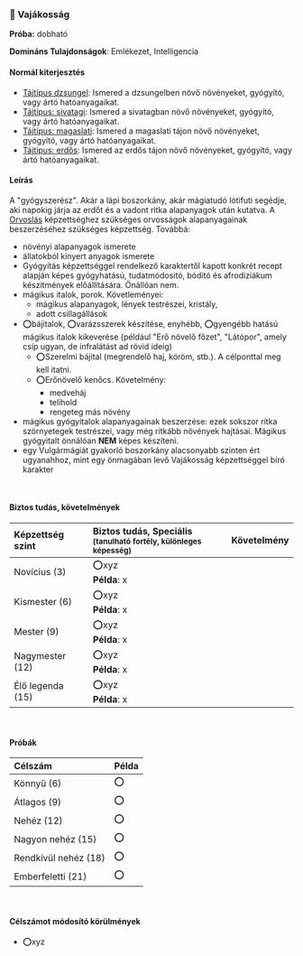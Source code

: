 ### 🔵 Vajákosság

**Próba:** dobható

**Domináns Tulajdonságok**: Emlékezet, Intelligencia

#### Normál kiterjesztés

- [Tájtípus dzsungel](../fortelyok.szabad/tajtipus_dzsungel.md): Ismered a dzsungelben növő növényeket, gyógyító, vagy ártó hatóanyagaikat.
- [Tájtípus: sivatagi](../fortelyok.szabad/tajtipus_sivatagi.md): Ismered a sivatagban növő növényeket, gyógyító, vagy ártó hatóanyagaikat.
- [Tájtípus: magaslati](../fortelyok.szabad/tajtipus_magaslati.md): Ismered a magaslati tájon növő növényeket, gyógyító, vagy ártó hatóanyagaikat.
- [Tájtípus: erdős](../fortelyok.szabad/tajtipus_erdos.md): Ismered az erdős tájon növő növényeket, gyógyító, vagy ártó hatóanyagaikat.

#### Leírás

A "gyógyszerész". Akár a lápi boszorkány, akár mágiatudó lótifuti segédje, aki napokig járja az erdőt és a vadont ritka alapanyagok után kutatva. A [Orvoslás](../kepzettsegek.primer.altalanos/orvoslas.md) képzettséghez szükséges orvosságok alapanyagainak beszerzéséhez szükséges képzettség. Továbbá:

- növényi alapanyagok ismerete
- állatokból kinyert anyagok ismerete
- Gyógyítás képzettséggel rendelkező karaktertől kapott konkrét recept alapján képes gyógyhatású, tudatmódositó, bódító és afrodiziákum készítmények előállítására. Önállóan nem.
- mágikus italok, porok. Követleményei:
  - mágikus alapanyagok, lények testrészei, kristály,
  - adott csillagállások
- ⭕bájitalok, ⭕varázsszerek készítése, enyhébb, ⭕gyengébb hatású mágikus italok kikeverése (például "Erő növelő főzet", "Látópor", amely csíp ugyan, de infralátást ad rövid ideig)
  - ⭕Szerelmi bájital (megrendelő haj, köröm, stb.). A célponttal meg kell itatni.
  - ⭕Erőnövelő kenőcs. Követelmény:
    - medveháj
    - telihold
    - rengeteg más növény
- mágikus gyógyitalok alapanyagainak beszerzése: ezek sokszor ritka szörnyetegek testrészei, vagy még ritkább növények hajtásai. Mágikus gyógyitalt önnálóan **NEM** képes készíteni.
- egy Vulgármágiát gyakorló boszorkány alacsonyabb szinten ért ugyanahhoz, mint egy önmagában levő Vajákosság képzettséggel bíró karakter

<br />

#### Biztos tudás, követelmények

| Képzettség szint | Biztos tudás, Speciális <br /><sub>(tanulható fortély, különleges  képesség)</sub> | Követelmény |
|:---------------- |:---------------------------------------------------------------------------------- |:-----------:|
| Novícius (3)     | ⭕xyz <br /> **Példa**: x                                                          |             |
| Kismester (6)    | ⭕xyz <br /> **Példa**: x                                                          |             |
| Mester (9)       | ⭕xyz <br /> **Példa**: x                                                          |             |
| Nagymester (12)  | ⭕xyz <br /> **Példa**: x                                                          |             |
| Élő legenda (15) | ⭕xyz <br /> **Példa**: x                                                          |             |

<br />

#### Próbák

| Célszám | Példa  |
| :----------- | :----------- |
| Könnyű       (6)  | ⭕ |
| Átlagos      (9)  | ⭕ |
| Nehéz        (12) | ⭕ |
| Nagyon nehéz (15) | ⭕ |
| Rendkívül nehéz (18) | ⭕ |
| Emberfeletti (21) | ⭕ |

<br />

#### Célszámot módosító körülmények

- ⭕xyz
